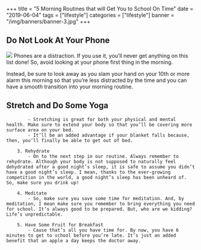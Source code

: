 +++
title = "5 Morning Routines that will Get You to School On Time"
date = "2019-06-04"
tags = ["lifestyle"]
categories = ["lifestyle"]
banner = "/img/banners/banner-3.jpg"
+++

## Do Not Look At Your Phone

![](www.simplyconfessions.com/data/images/blogs/04-06-19/1.jpg)
  Phones are a distraction. If you use it, you’ll never get anything on this list done! So, avoid looking at your phone first thing in the morning.

  Instead, be sure to look away as you slam your hand on your 10th or more alarm this morning so that you’re less distracted by the time and you can have a smooth transition into your morning routine.

## Stretch and Do Some Yoga
			- Stretching is great for both your physical and mental health. Make sure to extend your body so that you’ll be covering more surface area on your bed.
			- It’ll be an added advantage if your blanket falls because, then, you’ll finally be able to get out of bed.

		3. Rehydrate
			- On to the next step in our routine. Always remember to rehydrate. Although your body is not supposed to naturally feel dehydrated after a good night’s sleep, it is safe to assume you didn’t have a good night’s sleep. I mean, thanks to the ever-growing competition in the world, a good night’s sleep has been unheard of. So, make sure you drink up!

		4. Meditate
			- So, make sure you save some time for meditation. And, by meditation, I mean make sure you remember to bring everything you need for school. It’s always good to be prepared. But, who are we kidding? Life’s unpredictable.

		5. Have Some Fruit for Breakfast
			- Cause that’s all you have time for. By now, you have 6 minutes to get to school before you’re late. It’s just an added benefit that an apple a day keeps the doctor away.
